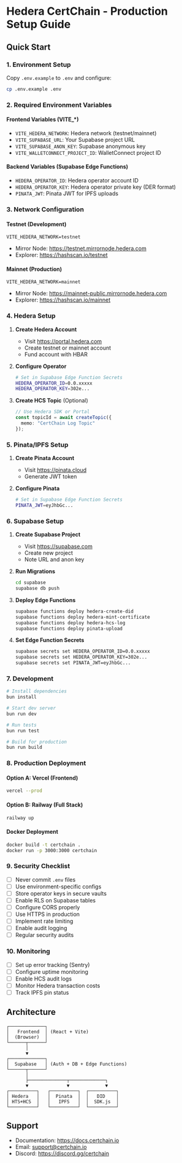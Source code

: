 # Hedera CertChain - Production Setup Guide

## Quick Start

### 1. Environment Setup

Copy `.env.example` to `.env` and configure:

```bash
cp .env.example .env
```

### 2. Required Environment Variables

#### Frontend Variables (VITE_*)
- `VITE_HEDERA_NETWORK`: Hedera network (testnet/mainnet)
- `VITE_SUPABASE_URL`: Your Supabase project URL
- `VITE_SUPABASE_ANON_KEY`: Supabase anonymous key
- `VITE_WALLETCONNECT_PROJECT_ID`: WalletConnect project ID

#### Backend Variables (Supabase Edge Functions)
- `HEDERA_OPERATOR_ID`: Hedera operator account ID
- `HEDERA_OPERATOR_KEY`: Hedera operator private key (DER format)
- `PINATA_JWT`: Pinata JWT for IPFS uploads

### 3. Network Configuration

#### Testnet (Development)
```env
VITE_HEDERA_NETWORK=testnet
```
- Mirror Node: https://testnet.mirrornode.hedera.com
- Explorer: https://hashscan.io/testnet

#### Mainnet (Production)
```env
VITE_HEDERA_NETWORK=mainnet
```
- Mirror Node: https://mainnet-public.mirrornode.hedera.com
- Explorer: https://hashscan.io/mainnet

### 4. Hedera Setup

1. **Create Hedera Account**
   - Visit https://portal.hedera.com
   - Create testnet or mainnet account
   - Fund account with HBAR

2. **Configure Operator**
   ```bash
   # Set in Supabase Edge Function Secrets
   HEDERA_OPERATOR_ID=0.0.xxxxx
   HEDERA_OPERATOR_KEY=302e...
   ```

3. **Create HCS Topic** (Optional)
   ```typescript
   // Use Hedera SDK or Portal
   const topicId = await createTopic({
     memo: "CertChain Log Topic"
   });
   ```

### 5. Pinata/IPFS Setup

1. **Create Pinata Account**
   - Visit https://pinata.cloud
   - Generate JWT token

2. **Configure Pinata**
   ```bash
   # Set in Supabase Edge Function Secrets
   PINATA_JWT=eyJhbGc...
   ```

### 6. Supabase Setup

1. **Create Supabase Project**
   - Visit https://supabase.com
   - Create new project
   - Note URL and anon key

2. **Run Migrations**
   ```bash
   cd supabase
   supabase db push
   ```

3. **Deploy Edge Functions**
   ```bash
   supabase functions deploy hedera-create-did
   supabase functions deploy hedera-mint-certificate
   supabase functions deploy hedera-hcs-log
   supabase functions deploy pinata-upload
   ```

4. **Set Edge Function Secrets**
   ```bash
   supabase secrets set HEDERA_OPERATOR_ID=0.0.xxxxx
   supabase secrets set HEDERA_OPERATOR_KEY=302e...
   supabase secrets set PINATA_JWT=eyJhbGc...
   ```

### 7. Development

```bash
# Install dependencies
bun install

# Start dev server
bun run dev

# Run tests
bun run test

# Build for production
bun run build
```

### 8. Production Deployment

#### Option A: Vercel (Frontend)
```bash
vercel --prod
```

#### Option B: Railway (Full Stack)
```bash
railway up
```

#### Docker Deployment
```bash
docker build -t certchain .
docker run -p 3000:3000 certchain
```

### 9. Security Checklist

- [ ] Never commit `.env` files
- [ ] Use environment-specific configs
- [ ] Store operator keys in secure vaults
- [ ] Enable RLS on Supabase tables
- [ ] Configure CORS properly
- [ ] Use HTTPS in production
- [ ] Implement rate limiting
- [ ] Enable audit logging
- [ ] Regular security audits

### 10. Monitoring

- [ ] Set up error tracking (Sentry)
- [ ] Configure uptime monitoring
- [ ] Enable HCS audit logs
- [ ] Monitor Hedera transaction costs
- [ ] Track IPFS pin status

## Architecture

```
┌─────────────┐
│   Frontend  │ (React + Vite)
│  (Browser)  │
└──────┬──────┘
       │
       ▼
┌─────────────┐
│  Supabase   │ (Auth + DB + Edge Functions)
└──────┬──────┘
       │
       ├──────────────┬─────────────┐
       ▼              ▼             ▼
┌──────────┐   ┌──────────┐  ┌──────────┐
│ Hedera   │   │  Pinata  │  │   DID    │
│ HTS+HCS  │   │   IPFS   │  │  SDK.js  │
└──────────┘   └──────────┘  └──────────┘
```

## Support

- Documentation: https://docs.certchain.io
- Email: support@certchain.io
- Discord: https://discord.gg/certchain
